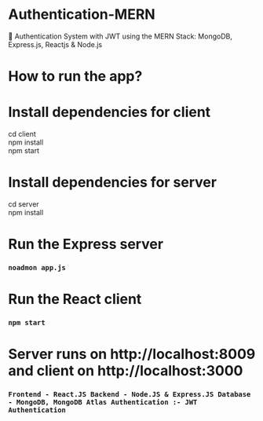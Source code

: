 # Authentication-MERN
🔐 Authentication System with JWT using the MERN Stack: MongoDB, Express.js, Reactjs & Node.js

# How to run the app?

# Install dependencies for client
cd client \
npm install \
npm start 

# Install dependencies for server
cd server \
npm install

# Run the Express server
### `noadmon app.js`


# Run the React client
### `npm start`

# Server runs on http://localhost:8009 and client on http://localhost:3000

### `Frontend - React.JS Backend - Node.JS & Express.JS Database - MongoDB, MongoDB Atlas Authentication :- JWT Authentication`



